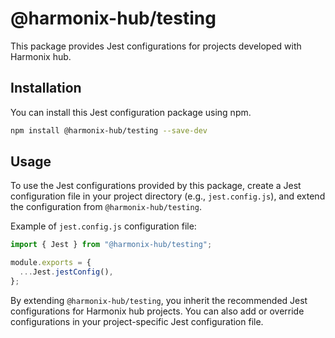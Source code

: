 # @harmonix-hub/testing

This package provides Jest configurations for projects developed with Harmonix hub.

## Installation

You can install this Jest configuration package using npm.

```bash
npm install @harmonix-hub/testing --save-dev
```

## Usage

To use the Jest configurations provided by this package, create a Jest configuration file in your project directory (e.g., `jest.config.js`), and extend the configuration from `@harmonix-hub/testing`.

Example of `jest.config.js` configuration file:

```js
import { Jest } from "@harmonix-hub/testing";

module.exports = {
  ...Jest.jestConfig(),
};
```

By extending `@harmonix-hub/testing`, you inherit the recommended Jest configurations for Harmonix hub projects. You can also add or override configurations in your project-specific Jest configuration file.
